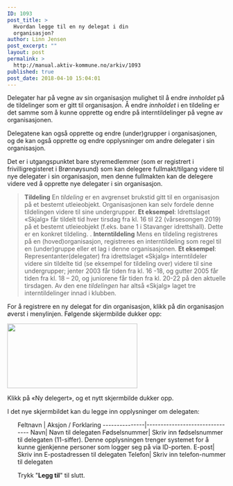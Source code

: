 ```yaml
---
ID: 1093
post_title: >
  Hvordan legge til en ny delegat i din
  organisasjon?
author: Linn Jensen
post_excerpt: ""
layout: post
permalink: >
  http://manual.aktiv-kommune.no/arkiv/1093
published: true
post_date: 2018-04-10 15:04:01
---
```

Delegater har på vegne av sin organisasjon mulighet til å endre <em>innholdet</em> på de tildelinger som er gitt til organisasjon. Å endre <em>innholdet</em> i en tildeling er det samme som å kunne opprette og endre på interntildelinger på vegne av organisasjonen. 

Delegatene kan også opprette og endre (under)grupper i organisasjonen, og de kan også opprette og endre opplysninger om andre delegater i sin organisasjon.

Det er i utgangspunktet bare styremedlemmer (som er registrert i frivilligregisteret i Brønnøysund) som kan delegere fullmakt/tilgang videre til nye delegater i sin organisasjon, men denne fullmakten kan de delegere videre ved å opprette nye delegater i sin organisasjon.

> <strong>Tildeling</strong>
 En <em>tildeling </em>er en avgrenset brukstid gitt til en organisasjon på et bestemt utleieobjekt. Organisasjonen kan selv fordele denne tildelingen videre til sine undergrupper. <strong>Et eksempel</strong>: Idrettslaget «Skjalg» får tildelt tid hver tirsdag fra kl. 16 til 22 (vårsesongen 2019) på et bestemt utleieobjekt (f.eks. bane 1 i Stavanger idrettshall). Dette er en konkret tildeling.
.
> <strong>Interntildeling</strong>
 Mens en tildeling registreres på en (hoved)organisasjon, registreres en interntildeling  som regel til en (under)gruppe eller et lag i denne organisasjonen. <strong>Et eksempel</strong>: Representanter(delegater) fra idrettslaget «Skjalg» interntildeler videre sin tildelte tid (se eksempel for tildeling over) videre til sine undergrupper; jenter 2003 får tiden fra kl. 16 -18, og gutter 2005 får tiden fra kl. 18 – 20, og juniorene får tiden fra kl. 20-22 på den aktuelle tirsdagen. Av den ene <em>tildelingen </em> har altså «Skjalg» laget tre interntildelinger innad i klubben.


For å registrere en ny delegat for din organisasjon, klikk på din organisasjon øverst i menylinjen. Følgende skjermbilde dukker opp:

<img class="alignnone size-medium wp-image-1094" src="http://manual.aktiv-kommune.no/wp-content/uploads/2018/04/ny-delegert-300x149.png" alt="" width="300" height="149" />

Klikk på «Ny delegert», og et nytt skjermbilde dukker opp.

I det nye skjermbildet kan du legge inn opplysninger om delegaten:
<ul>
Feltnavn | Aksjon / Forklaring
---------------|--------------------------------
Navn| Navn til delegaten
Fødselsnummer| Skriv inn fødselsnummer til delegaten (11-siffer). Denne opplysningen trenger systemet for å kunne gjenkjenne personer som logger seg på via ID-porten.
E-post| Skriv inn E-postadressen til delegaten
Telefon| Skriv inn telefon-nummer til delegaten

<style>
table, th, td {
    border: 1px solid black;
    border-collapse: collapse;

}
td {padding: 10px;}

</style>



Trykk "<strong>Legg til</strong>" til slutt.
</ul>